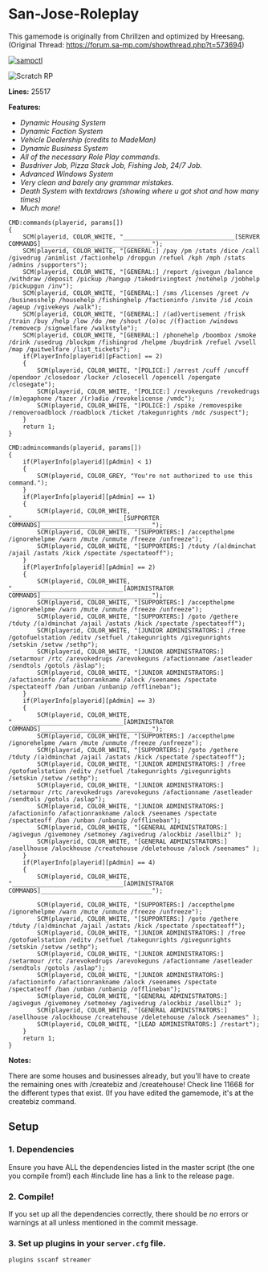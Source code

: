 # San-Jose-Roleplay
This gamemode is originally from Chrillzen and optimized by Hreesang.
(Original Thread: https://forum.sa-mp.com/showthread.php?t=573694)

[![sampctl](https://shields.southcla.ws/badge/sampctl-San--Jose--Roleplay-2f2f2f.svg?style=for-the-badge)](https://github.com/Hreesang/San-Jose-Roleplay)


![Scratch RP](http://i.imgur.com/BT1OJHt.png)

**Lines:** 25517

**Features:**

- *Dynamic Housing System*
- *Dynamic Faction System*
- *Vehicle Dealership (credits to MadeMan)*
- *Dynamic Business System*
- *All of the necessary Role Play commands.*
- *Busdriver Job, Pizza Stack Job, Fishing Job, 24/7 Job.*
- *Advanced Windows System*
- *Very clean and barely any grammar mistakes.*
- *Death System with textdraws (showing where u got shot and how many times)*
- *Much more!*

```
CMD:commands(playerid, params[])
{
    SCM(playerid, COLOR_WHITE, "_______________________________[SERVER COMMANDS]_______________________________");
    SCM(playerid, COLOR_WHITE, "[GENERAL:] /pay /pm /stats /dice /call /givedrug /animlist /factionhelp /dropgun /refuel /kph /mph /stats /admins /supporters");
    SCM(playerid, COLOR_WHITE, "[GENERAL:] /report /givegun /balance /withdraw /deposit /pickup /hangup /takedrivingtest /notehelp /jobhelp /pickupgun /inv");
    SCM(playerid, COLOR_WHITE, "[GENERAL:] /sms /licenses /greet /v /businesshelp /househelp /fishinghelp /factioninfo /invite /id /coin /ageup /vgivekeys /walk");
    SCM(playerid, COLOR_WHITE, "[GENERAL:] /(ad)vertisement /frisk /train /buy /help /low /do /me /shout /(o)oc /(f)action /windows /removecp /signwelfare /walkstyle");
    SCM(playerid, COLOR_WHITE, "[GENERAL:] /phonehelp /boombox /smoke /drink /usedrug /blockpm /fishingrod /helpme /buydrink /refuel /vsell /map /quitwelfare /list_tickets");
    if(PlayerInfo[playerid][pFaction] == 2)
    {
        SCM(playerid, COLOR_WHITE, "[POLICE:] /arrest /cuff /uncuff /opendoor /closedoor /locker /closecell /opencell /opengate /closegate");
        SCM(playerid, COLOR_WHITE, "[POLICE:] /revokeguns /revokedrugs /(m)egaphone /tazer /(r)adio /revokelicense /vmdc");
        SCM(playerid, COLOR_WHITE, "[POLICE:] /spike /removespike /removeroadblock /roadblock /ticket /takegunrights /mdc /suspect");
    }
    return 1;
}
```

```
CMD:admincommands(playerid, params[])
{
    if(PlayerInfo[playerid][pAdmin] < 1)
    {
        SCM(playerid, COLOR_GREY, "You're not authorized to use this command.");
    }
    if(PlayerInfo[playerid][pAdmin] == 1)
    {
        SCM(playerid, COLOR_WHITE, "_______________________________[SUPPORTER COMMANDS]_______________________________");
        SCM(playerid, COLOR_WHITE, "[SUPPORTERS:] /accepthelpme /ignorehelpme /warn /mute /unmute /freeze /unfreeze");
        SCM(playerid, COLOR_WHITE, "[SUPPORTERS:] /tduty /(a)dminchat /ajail /astats /kick /spectate /spectateoff");
    }
    if(PlayerInfo[playerid][pAdmin] == 2)
    {
        SCM(playerid, COLOR_WHITE, "_______________________________[ADMINISTRATOR COMMANDS]_______________________________");
        SCM(playerid, COLOR_WHITE, "[SUPPORTERS:] /accepthelpme /ignorehelpme /warn /mute /unmute /freeze /unfreeze");
        SCM(playerid, COLOR_WHITE, "[SUPPORTERS:] /goto /gethere /tduty /(a)dminchat /ajail /astats /kick /spectate /spectateoff");
        SCM(playerid, COLOR_WHITE, "[JUNIOR ADMINISTRATORS:] /free /gotofuelstation /editv /setfuel /takegunrights /givegunrights /setskin /setvw /sethp");
        SCM(playerid, COLOR_WHITE, "[JUNIOR ADMINISTRATORS:] /setarmour /rtc /arevokedrugs /arevokeguns /afactionname /asetleader /sendtols /gotols /äslap");
        SCM(playerid, COLOR_WHITE, "[JUNIOR ADMINISTRATORS:] /afactioninfo /afactionrankname /alock /seenames /spectate /spectateoff /ban /unban /unbanip /offlineban");
    }
    if(PlayerInfo[playerid][pAdmin] == 3)
    {
        SCM(playerid, COLOR_WHITE, "_______________________________[ADMINISTRATOR COMMANDS]_______________________________");
        SCM(playerid, COLOR_WHITE, "[SUPPORTERS:] /accepthelpme /ignorehelpme /warn /mute /unmute /freeze /unfreeze");
        SCM(playerid, COLOR_WHITE, "[SUPPORTERS:] /goto /gethere /tduty /(a)dminchat /ajail /astats /kick /spectate /spectateoff");
        SCM(playerid, COLOR_WHITE, "[JUNIOR ADMINISTRATORS:] /free /gotofuelstation /editv /setfuel /takegunrights /givegunrights /setskin /setvw /sethp");
        SCM(playerid, COLOR_WHITE, "[JUNIOR ADMINISTRATORS:] /setarmour /rtc /arevokedrugs /arevokeguns /afactionname /asetleader /sendtols /gotols /aslap");
        SCM(playerid, COLOR_WHITE, "[JUNIOR ADMINISTRATORS:] /afactioninfo /afactionrankname /alock /seenames /spectate /spectateoff /ban /unban /unbanip /offlineban");
        SCM(playerid, COLOR_WHITE, "[GENERAL ADMINISTRATORS:] /agivegun /givemoney /setmoney /agivedrug /alockbiz /asellbiz" );
        SCM(playerid, COLOR_WHITE, "[GENERAL ADMINISTRATORS:] /asellhouse /alockhouse /createhouse /deletehouse /alock /seenames" );
    }
    if(PlayerInfo[playerid][pAdmin] == 4)
    {
        SCM(playerid, COLOR_WHITE, "_______________________________[ADMINISTRATOR COMMANDS]_______________________________");
        
        SCM(playerid, COLOR_WHITE, "[SUPPORTERS:] /accepthelpme /ignorehelpme /warn /mute /unmute /freeze /unfreeze");
        SCM(playerid, COLOR_WHITE, "[SUPPORTERS:] /goto /gethere /tduty /(a)dminchat /ajail /astats /kick /spectate /spectateoff");
        SCM(playerid, COLOR_WHITE, "[JUNIOR ADMINISTRATORS:] /free /gotofuelstation /editv /setfuel /takegunrights /givegunrights /setskin /setvw /sethp");
        SCM(playerid, COLOR_WHITE, "[JUNIOR ADMINISTRATORS:] /setarmour /rtc /arevokedrugs /arevokeguns /afactionname /asetleader /sendtols /gotols /aslap");
        SCM(playerid, COLOR_WHITE, "[JUNIOR ADMINISTRATORS:] /afactioninfo /afactionrankname /alock /seenames /spectate /spectateoff /ban /unban /unbanip /offlineban");
        SCM(playerid, COLOR_WHITE, "[GENERAL ADMINISTRATORS:] /agivegun /givemoney /setmoney /agivedrug /alockbiz /asellbiz" );
        SCM(playerid, COLOR_WHITE, "[GENERAL ADMINISTRATORS:] /asellhouse /alockhouse /createhouse /deletehouse /alock /seenames" );
        SCM(playerid, COLOR_WHITE, "[LEAD ADMINISTRATORS:] /restart");
    }
    return 1;
}
```

**Notes:**

There are some houses and businesses already, but you'll have to create the remaining ones with /createbiz and /createhouse! Check line 11668 for the different types that exist. (If you have edited the gamemode, it's at the createbiz command.

## Setup

### 1. Dependencies

Ensure you have ALL the dependencies listed in the master script (the one you compile from!) each #include line has a link to the release page.

### 2. Compile!

If you set up all the dependencies correctly, there should be *no* errors or warnings at all unless mentioned in the commit message.

### 3. Set up plugins in your `server.cfg` file.

```
plugins sscanf streamer
```
